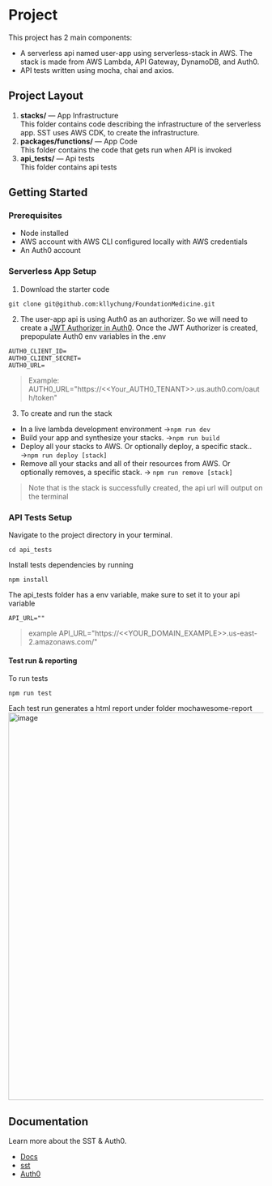 Project
==================================

This project has 2 main components:
* A serverless api named user-app using serverless-stack in AWS. The stack is made from AWS Lambda, API Gateway, DynamoDB, and Auth0. 
* API tests written using mocha, chai and axios.

Project Layout
-------------------
1. **stacks/** — App Infrastructure <br />
This folder contains code describing the infrastructure of the serverless app. SST uses AWS CDK, to create the infrastructure.
2. **packages/functions/** — App Code <br />
This folder contains the code that gets run when API is invoked
4. **api_tests/** — Api tests<br />
This folder contains api tests 

Getting Started
-------------------
### Prerequisites
* Node installed
* AWS account with AWS CLI configured locally with AWS credentials
* An Auth0 account

### Serverless App Setup

1. Download the starter code
````
git clone git@github.com:kllychung/FoundationMedicine.git
````
2. The user-app api is using Auth0 as an authorizer. So we will need to create a [JWT Authorizer in Auth0](https://auth0.com/blog/securing-aws-http-apis-with-jwt-authorizers/#Add-a-JWT-Authorizer-to-Your-API).
Once the JWT Authorizer is created, prepopulate Auth0 env variables in the .env 
````
AUTH0_CLIENT_ID=
AUTH0_CLIENT_SECRET=
AUTH0_URL=
````
>Example: AUTH0_URL="https://<<Your_AUTH0_TENANT>>.us.auth0.com/oauth/token"

3. To create and run the stack<br /> 
* In a live lambda development environment &#8594;`npm run dev`
* Build your app and synthesize your stacks. &#8594;`npm run build`
* Deploy all your stacks to AWS. Or optionally deploy, a specific stack.. &#8594;`npm run deploy [stack]`
* Remove all your stacks and all of their resources from AWS. Or optionally removes, a specific stack. &#8594; `npm run remove [stack]`

> Note that is the stack is successfully created, the api url will output on the terminal

### API Tests Setup

Navigate to the project directory in your terminal.
````
cd api_tests
````
Install tests dependencies by running 
````
npm install 
````
The api_tests folder has a env variable, make sure to set it to your api variable 
````
API_URL=""
```` 
>example API_URL="https://<<YOUR_DOMAIN_EXAMPLE>>.us-east-2.amazonaws.com/"

#### Test run & reporting
To run tests 
````
npm run test
```` 
Each test run generates a html report under folder mochawesome-report
<img width="765" alt="image" src="https://github.com/kllychung/FoundationMedicine/assets/39935361/b1c0e590-f410-44ff-8359-3b068d7c8dbe">


## Documentation
Learn more about the SST & Auth0.

- [Docs](https://docs.sst.dev/)
- [sst](https://docs.sst.dev/packages/sst)
- [Auth0](https://auth0.com/)
    
